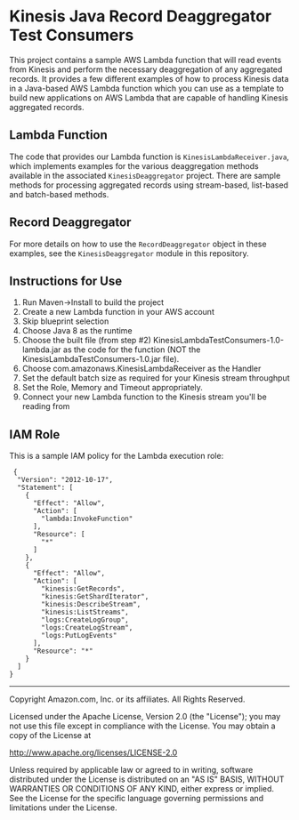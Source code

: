 # Kinesis Java Record Deaggregator Test Consumers

This project contains a sample AWS Lambda function that will read events from Kinesis and perform the necessary deaggregation of any aggregated records. It provides a few different examples of how to process Kinesis data in a Java-based AWS Lambda function which you can use as a template to build new applications on AWS Lambda that are capable of handling Kinesis aggregated records.

## Lambda Function

The code that provides our Lambda function is `KinesisLambdaReceiver.java`, which implements examples for the various deaggregation methods available in the associated `KinesisDeaggregator` project.  There are sample methods for processing aggregated records using stream-based, list-based and batch-based methods.

## Record Deaggregator

For more details on how to use the `RecordDeaggregator` object in these examples, see the `KinesisDeaggregator` module in this repository.

## Instructions for Use

1. Run Maven->Install to build the project
2. Create a new Lambda function in your AWS account
3. Skip blueprint selection
4. Choose Java 8 as the runtime
5. Choose the built file (from step #2) KinesisLambdaTestConsumers-1.0-lambda.jar as the code for the function (NOT the KinesisLambdaTestConsumers-1.0.jar file).
6. Choose com.amazonaws.KinesisLambdaReceiver as the Handler
7. Set the default batch size as required for your Kinesis stream throughput
8. Set the Role, Memory and Timeout appropriately.
9. Connect your new Lambda function to the Kinesis stream you'll be reading from

## IAM Role

This is a sample IAM policy for the Lambda execution role:

```
 {
  "Version": "2012-10-17",
  "Statement": [
    {
      "Effect": "Allow",
      "Action": [
        "lambda:InvokeFunction"
      ],
      "Resource": [
        "*"
      ]
    },
    {
      "Effect": "Allow",
      "Action": [
        "kinesis:GetRecords",
        "kinesis:GetShardIterator",
        "kinesis:DescribeStream",
        "kinesis:ListStreams",
        "logs:CreateLogGroup",
        "logs:CreateLogStream",
        "logs:PutLogEvents"
      ],
      "Resource": "*"
    }
  ]
}
```

----

Copyright Amazon.com, Inc. or its affiliates. All Rights Reserved.

Licensed under the Apache License, Version 2.0 (the "License");
you may not use this file except in compliance with the License.
You may obtain a copy of the License at

   http://www.apache.org/licenses/LICENSE-2.0

Unless required by applicable law or agreed to in writing, software
distributed under the License is distributed on an "AS IS" BASIS,
WITHOUT WARRANTIES OR CONDITIONS OF ANY KIND, either express or implied.
See the License for the specific language governing permissions and
limitations under the License.
